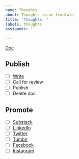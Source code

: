 ```yaml
---
name: Thoughts
about: Thoughts issue template
title: 'Thoughts: '
labels: thoughts
assignees: ''

---
```


[Doc]()

## Publish
- [ ] [Write]([template](https://docs.google.com/document/d/1oKqjLD3_7EIRXnVZXHrWFp_H5zUOmGbeO_AI8hk7Xw4/edit?usp=sharing))
- [ ] Call for review
- [ ] Publish
- [ ] Delete doc

## Promote
- [ ] [Substack](https://govfresh.substack.com/)
- [ ] [LinkedIn](https://www.linkedin.com/company/govfresh)
- [ ] [Twitter](https://www.twitter.com/govfresh)
- [ ] [Tumblr](https://govfresh.tumblr.com/)
- [ ] [Facebook](https://www.facebook.com/govfresh)
- [ ] [Instagram](https://www.instagram.com/govfresh)
